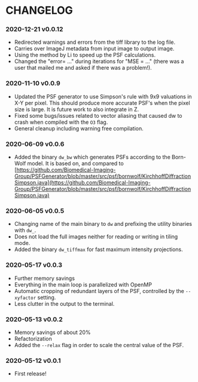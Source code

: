 # CHANGELOG

### 2020-12-21 v0.0.12
 * Redirected warnings and errors from the tiff library to the log file.
 * Carries over ImageJ metadata from input image to output image.
 * Using the method by Li to speed up the PSF calculations.
 * Changed the "error= ..." during iterations for "MSE = ..." (there was a user that mailed me and asked if there was a problem!).

### 2020-11-10 v0.0.9
 * Updated the PSF generator to use Simpson's rule with 9x9 valuations in X-Y per pixel. This should produce more accurate PSF's when the pixel size is large. It is future work to also integrate in Z.
 * Fixed some bugs/issues related to vector aliasing that caused dw to crash when compiled with the `O3` flag.
 * General cleanup including warning free compilation.

### 2020-06-09 v0.0.6
 * Added the binary `dw_bw` which generates PSFs according to the Born-Wolf model. It is based on, and compared to [https://github.com/Biomedical-Imaging-Group/PSFGenerator/blob/master/src/psf/bornwolf/KirchhoffDiffractionSimpson.java](https://github.com/Biomedical-Imaging-Group/PSFGenerator/blob/master/src/psf/bornwolf/KirchhoffDiffractionSimpson.java)

### 2020-06-05 v0.0.5
 * Changing name of the main binary to `dw` and prefixing the utility binaries with `dw_`.
 * Does not load the full images neither for reading or writing in tiling mode.
 * Added the binary `dw_tiffmax` for fast maximum intensity projections.

### 2020-05-17 v0.0.3
 * Further memory savings
 * Everything in the main loop is parallelized with OpenMP
 * Automatic cropping of redundant layers of the PSF, controlled by the `--xyfactor` setting.
 * Less clutter in the output to the terminal.

### 2020-05-13 v0.0.2
 * Memory savings of about 20%
 * Refactorization
 * Added the `--relax` flag in order to scale the central value of the PSF.

### 2020-05-12 v0.0.1
 * First release!
